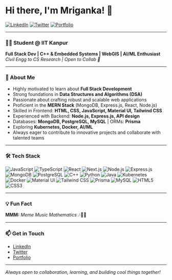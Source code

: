 # Hi there, I'm Mriganka! 👋

[![LinkedIn](https://img.shields.io/badge/LinkedIn-blue?logo=linkedin&logoColor=white&style=flat-square)](https://www.linkedin.com/in/mrigankasb/)
[![Twitter](https://img.shields.io/badge/Twitter-black?logo=twitter&logoColor=white&style=flat-square)](https://x.com/MSBarman123)
[![Portfolio](https://img.shields.io/badge/Portfolio-222222?logo=githubpages&logoColor=white&style=flat-square)](https://mrigankasb.github.io/portfolio/)

---

### 🧑‍🎓 Student @ IIT Kanpur

**Full Stack Dev | C++ & Embedded Systems | WebGIS | AI/ML Enthusiast**  
_Civil Engg to CS Research | Open to Collab 🤝_

---

### 🚀 About Me

- Highly motivated to learn about **Full Stack Development**
- Strong foundations in **Data Structures and Algorithms (DSA)**
- Passionate about crafting robust and scalable web applications
- Proficient in the **MERN Stack** (MongoDB, Express.js, React, Node.js)
- Skilled in Frontend: **HTML, CSS, JavaScript, Material UI, Tailwind CSS**
- Experienced with Backend: **Node.js, Express.js, API design**
- Databases: **MongoDB, PostgreSQL, MySQL** | ORMs: **Prisma**
- Exploring **Kubernetes, Docker, AI/ML**
- Always eager to contribute to innovative projects and collaborate with talented teams

---

### 🛠️ Tech Stack

![JavaScript](https://img.shields.io/badge/-JavaScript-black?style=flat-square&logo=javascript)
![TypeScript](https://img.shields.io/badge/-TypeScript-black?style=flat-square&logo=typescript)
![React](https://img.shields.io/badge/-React-black?style=flat-square&logo=react)
![Next.js](https://img.shields.io/badge/-Next.js-black?style=flat-square&logo=next.js)
![Node.js](https://img.shields.io/badge/-Node.js-black?style=flat-square&logo=node.js)
![Express.js](https://img.shields.io/badge/-Express.js-black?style=flat-square&logo=express)
![MongoDB](https://img.shields.io/badge/-MongoDB-black?style=flat-square&logo=mongodb)
![PostgreSQL](https://img.shields.io/badge/-PostgreSQL-black?style=flat-square&logo=postgresql)
![C++](https://img.shields.io/badge/-C++-black?style=flat-square&logo=c%2B%2B)
![Python](https://img.shields.io/badge/-Python-black?style=flat-square&logo=python)
![Java](https://img.shields.io/badge/-Java-black?style=flat-square&logo=java)
![Kubernetes](https://img.shields.io/badge/-Kubernetes-black?style=flat-square&logo=kubernetes)
![Docker](https://img.shields.io/badge/-Docker-black?style=flat-square&logo=docker)
![Material UI](https://img.shields.io/badge/-MaterialUI-black?style=flat-square&logo=material-ui)
![Tailwind CSS](https://img.shields.io/badge/-TailwindCSS-black?style=flat-square&logo=tailwind-css)
![Prisma](https://img.shields.io/badge/-Prisma-black?style=flat-square&logo=prisma)
![MySQL](https://img.shields.io/badge/-MySQL-black?style=flat-square&logo=mysql)
![HTML5](https://img.shields.io/badge/-HTML5-black?style=flat-square&logo=html5)
![CSS3](https://img.shields.io/badge/-CSS3-black?style=flat-square&logo=css3)

---

### 💡 Fun Fact

**MMM:** _Meme Music Mathematics_ 🎶🎵🤣

---

### 📫 Get in Touch

- [LinkedIn](https://www.linkedin.com/in/mrigankasb/)
- [Twitter](https://x.com/MSBarman123)
- [Portfolio](https://mrigankasb.github.io/portfolio/)

---

_Always open to collaboration, learning, and building cool things together!_
